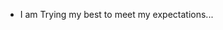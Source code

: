 - I am Trying my best to meet my expectations... 

<!---
Fedrik24/Fedrik24 is a ✨ special ✨ repository because its `README.md` (this file) appears on your GitHub profile.
You can click the Preview link to take a look at your changes.
--->
